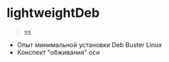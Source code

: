 # lightweightDeb

> [`<<`](index.md)

- Опыт минимальной установки Deb Buster Linux
- Конспект "обживания" оси
